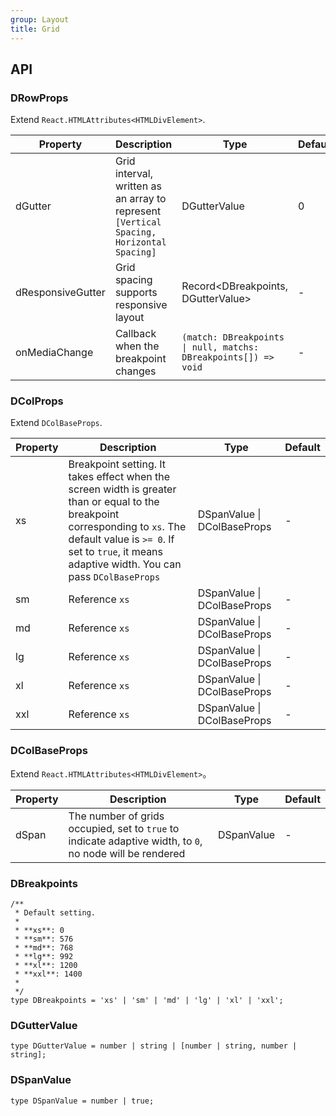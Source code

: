 ```yaml
---
group: Layout
title: Grid
---
```


## API

### DRowProps

Extend `React.HTMLAttributes<HTMLDivElement>`.

<!-- prettier-ignore-start -->
| Property | Description | Type | Default | 
| --- | --- | --- | --- | 
| dGutter | Grid interval, written as an array to represent `[Vertical Spacing, Horizontal Spacing]` | DGutterValue | 0 |
| dResponsiveGutter | Grid spacing supports responsive layout | Record\<DBreakpoints, DGutterValue\> | - |
| onMediaChange | Callback when the breakpoint changes | `(match: DBreakpoints \| null, matchs: DBreakpoints[]) => void` | - | 
<!-- prettier-ignore-end -->

### DColProps

Extend `DColBaseProps`.

<!-- prettier-ignore-start -->
| Property | Description | Type | Default | 
| --- | --- | --- | --- | 
| xs | Breakpoint setting. It takes effect when the screen width is greater than or equal to the breakpoint corresponding to `xs`. The default value is `>= 0`. If set to `true`, it means adaptive width. You can pass `DColBaseProps` | DSpanValue \| DColBaseProps | - |
| sm | Reference `xs` | DSpanValue \| DColBaseProps | - |
| md | Reference `xs` | DSpanValue \| DColBaseProps | - |
| lg | Reference `xs` | DSpanValue \| DColBaseProps | - |
| xl | Reference `xs` | DSpanValue \| DColBaseProps | - |
| xxl | Reference `xs` | DSpanValue \| DColBaseProps | - |
<!-- prettier-ignore-end -->

### DColBaseProps

Extend `React.HTMLAttributes<HTMLDivElement>`。

<!-- prettier-ignore-start -->
| Property | Description | Type | Default | 
| --- | --- | --- | --- | 
| dSpan | The number of grids occupied, set to `true` to indicate adaptive width, to `0`, no node will be rendered | DSpanValue | - |
<!-- prettier-ignore-end -->

### DBreakpoints

```tsx
/**
 * Default setting.
 *
 * **xs**: 0
 * **sm**: 576
 * **md**: 768
 * **lg**: 992
 * **xl**: 1200
 * **xxl**: 1400
 *
 */
type DBreakpoints = 'xs' | 'sm' | 'md' | 'lg' | 'xl' | 'xxl';
```

### DGutterValue

```tsx
type DGutterValue = number | string | [number | string, number | string];
```

### DSpanValue

```tsx
type DSpanValue = number | true;
```
